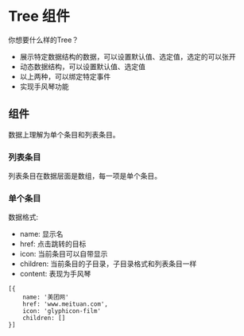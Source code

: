 # Tree 组件

你想要什么样的Tree？
* 展示特定数据结构的数据，可以设置默认值、选定值，选定的可以张开
* 动态数据结构，可以设置默认值、选定值
* 以上两种，可以绑定特定事件
* 实现手风琴功能

## 组件

数据上理解为单个条目和列表条目。

### 列表条目

列表条目在数据层面是数组，每一项是单个条目。

### 单个条目

数据格式:

* name: 显示名
* href: 点击跳转的目标
* icon: 当前条目可以自带显示
* children: 当前条目的子目录，子目录格式和列表条目一样
* content: 表现为手风琴

```
[{
    name: '美团网'
    href: 'www.meituan.com',
    icon: 'glyphicon-film'
    children: []
}]
```
